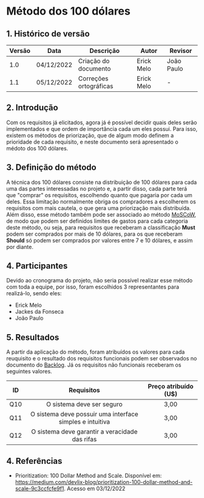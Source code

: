 # Método dos 100 dólares

## 1. Histórico de versão

| Versão | Data       | Descrição                                      | Autor           | Revisor |
| ------ | ---------- | ---------------------------------------------- | --------------- | ---- |
| 1.0    | 04/12/2022 | Criação do documento                           |   Erick Melo    | João Paulo
| 1.1    | 05/12/2022 | Correções ortográficas                         |   Erick Melo    |  -

## 2. Introdução

Com os requisitos já elicitados, agora já é possível decidir quais deles serão implementados e que ordem de importância cada um eles possui. Para isso, existem os métodos de priorização, que de algum modo definem a prioridade de cada requisito, e neste documento será apresentado o médoto dos 100 dólares. 

## 3. Definição do método

A técnica dos 100 dólares consiste na distribuição de 100 dólares para cada uma das partes interessadas no projeto e, a partir disso, cada parte terá que "comprar" os requisitos, escolhendo quanto que pagaria por cada um deles. Essa limitação normalmente obriga os compradores a escolherem os requisitos com mais cautela, o que gera uma priorização mais distribuída. Além disso, esse método também pode ser associado ao método [MoSCoW](https://unbarqdsw2022-2.github.io/2022.2_G2_RiFA/#/Base/tecnicasPriorizacao/moscow), de modo que podem ser definidos limites de gastos para cada categoria deste método, ou seja, para requisitos que receberam a classificação **Must** podem ser comprados por mais de 10 dólares, para os que receberam **Should** só podem ser comprados por valores entre 7 e 10 dólares, e assim por diante.

## 4. Participantes

Devido ao cronograma do projeto, não seria possível realizar esse método com toda a equipe, por isso, foram escolhidos 3 representantes para realizá-lo, sendo eles:

- Erick Melo
- Jackes da Fonseca
- João Paulo

## 5. Resultados

A partir da aplicação do método, foram atribuídos os valores para cada reuquisito e o resultado dos requisitos funcionais podem ser observados no documento do [Backlog](../backlog.md). Já os requisitos não funcionais receberam os seguintes valores.

|  ID   |                                                             Requisitos                                                             | Preço atribuído (U$) |
| :---: | :--------------------------------------------------------------------------------------------------------------------------------: | :---: |
| Q10 | O sistema deve ser seguro                                                                                    | 3,00
| Q11 | O sistema deve possuir uma interface simples e intuitiva                                                     | 3,00
| Q12 | O sistema deve garantir a veracidade das rifas                                                               | 3,00

## 4. Referências

- Prioritization: 100 Dollar Method and Scale. Disponível em: https://medium.com/devlix-blog/prioritization-100-dollar-method-and-scale-9c3ccfcfe9f1. Acesso em 03/12/2022
